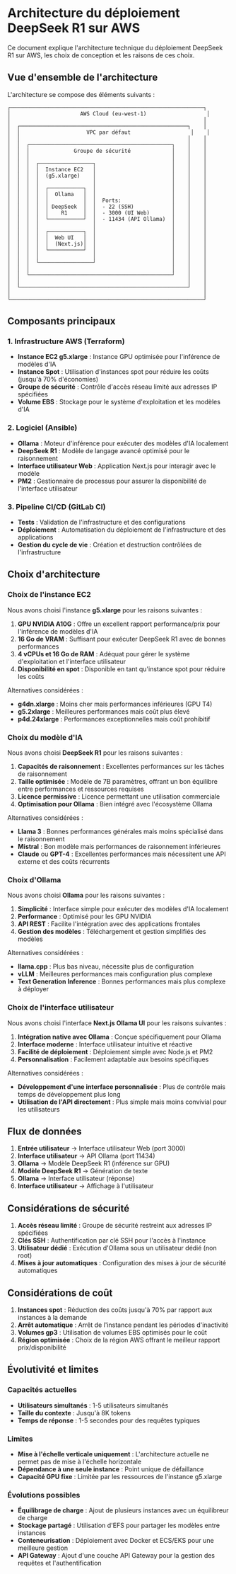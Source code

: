 # Architecture du déploiement DeepSeek R1 sur AWS

Ce document explique l'architecture technique du déploiement DeepSeek R1 sur AWS, les choix de conception et les raisons de ces choix.

## Vue d'ensemble de l'architecture

L'architecture se compose des éléments suivants :

```
┌─────────────────────────────────────────────────────────────┐
│                      AWS Cloud (eu-west-1)                   │
│                                                             │
│  ┌─────────────────────────────────────────────────────┐    │
│  │                     VPC par défaut                   │    │
│  │                                                     │    │
│  │  ┌─────────────────────────────────────────────┐    │    │
│  │  │              Groupe de sécurité             │    │    │
│  │  │                                             │    │    │
│  │  │  ┌─────────────────┐                        │    │    │
│  │  │  │  Instance EC2   │                        │    │    │
│  │  │  │  (g5.xlarge)    │                        │    │    │
│  │  │  │                 │                        │    │    │
│  │  │  │  ┌───────────┐  │                        │    │    │
│  │  │  │  │  Ollama   │  │                        │    │    │
│  │  │  │  │           │  │  Ports:                │    │    │
│  │  │  │  │ DeepSeek  │  │  - 22 (SSH)            │    │    │
│  │  │  │  │    R1     │  │  - 3000 (UI Web)       │    │    │
│  │  │  │  └───────────┘  │  - 11434 (API Ollama)  │    │    │
│  │  │  │                 │                        │    │    │
│  │  │  │  ┌───────────┐  │                        │    │    │
│  │  │  │  │  Web UI   │  │                        │    │    │
│  │  │  │  │  (Next.js)│  │                        │    │    │
│  │  │  │  └───────────┘  │                        │    │    │
│  │  │  │                 │                        │    │    │
│  │  │  └─────────────────┘                        │    │    │
│  │  │                                             │    │    │
│  │  └─────────────────────────────────────────────┘    │    │
│  │                                                     │    │
│  └─────────────────────────────────────────────────────┘    │
│                                                             │
└─────────────────────────────────────────────────────────────┘
```

## Composants principaux

### 1. Infrastructure AWS (Terraform)

- **Instance EC2 g5.xlarge** : Instance GPU optimisée pour l'inférence de modèles d'IA
- **Instance Spot** : Utilisation d'instances spot pour réduire les coûts (jusqu'à 70% d'économies)
- **Groupe de sécurité** : Contrôle d'accès réseau limité aux adresses IP spécifiées
- **Volume EBS** : Stockage pour le système d'exploitation et les modèles d'IA

### 2. Logiciel (Ansible)

- **Ollama** : Moteur d'inférence pour exécuter des modèles d'IA localement
- **DeepSeek R1** : Modèle de langage avancé optimisé pour le raisonnement
- **Interface utilisateur Web** : Application Next.js pour interagir avec le modèle
- **PM2** : Gestionnaire de processus pour assurer la disponibilité de l'interface utilisateur

### 3. Pipeline CI/CD (GitLab CI)

- **Tests** : Validation de l'infrastructure et des configurations
- **Déploiement** : Automatisation du déploiement de l'infrastructure et des applications
- **Gestion du cycle de vie** : Création et destruction contrôlées de l'infrastructure

## Choix d'architecture

### Choix de l'instance EC2

Nous avons choisi l'instance **g5.xlarge** pour les raisons suivantes :

1. **GPU NVIDIA A10G** : Offre un excellent rapport performance/prix pour l'inférence de modèles d'IA
2. **16 Go de VRAM** : Suffisant pour exécuter DeepSeek R1 avec de bonnes performances
3. **4 vCPUs et 16 Go de RAM** : Adéquat pour gérer le système d'exploitation et l'interface utilisateur
4. **Disponibilité en spot** : Disponible en tant qu'instance spot pour réduire les coûts

Alternatives considérées :
- **g4dn.xlarge** : Moins cher mais performances inférieures (GPU T4)
- **g5.2xlarge** : Meilleures performances mais coût plus élevé
- **p4d.24xlarge** : Performances exceptionnelles mais coût prohibitif

### Choix du modèle d'IA

Nous avons choisi **DeepSeek R1** pour les raisons suivantes :

1. **Capacités de raisonnement** : Excellentes performances sur les tâches de raisonnement
2. **Taille optimisée** : Modèle de 7B paramètres, offrant un bon équilibre entre performances et ressources requises
3. **Licence permissive** : Licence permettant une utilisation commerciale
4. **Optimisation pour Ollama** : Bien intégré avec l'écosystème Ollama

Alternatives considérées :
- **Llama 3** : Bonnes performances générales mais moins spécialisé dans le raisonnement
- **Mistral** : Bon modèle mais performances de raisonnement inférieures
- **Claude** ou **GPT-4** : Excellentes performances mais nécessitent une API externe et des coûts récurrents

### Choix d'Ollama

Nous avons choisi **Ollama** pour les raisons suivantes :

1. **Simplicité** : Interface simple pour exécuter des modèles d'IA localement
2. **Performance** : Optimisé pour les GPU NVIDIA
3. **API REST** : Facilite l'intégration avec des applications frontales
4. **Gestion des modèles** : Téléchargement et gestion simplifiés des modèles

Alternatives considérées :
- **llama.cpp** : Plus bas niveau, nécessite plus de configuration
- **vLLM** : Meilleures performances mais configuration plus complexe
- **Text Generation Inference** : Bonnes performances mais plus complexe à déployer

### Choix de l'interface utilisateur

Nous avons choisi l'interface **Next.js Ollama UI** pour les raisons suivantes :

1. **Intégration native avec Ollama** : Conçue spécifiquement pour Ollama
2. **Interface moderne** : Interface utilisateur intuitive et réactive
3. **Facilité de déploiement** : Déploiement simple avec Node.js et PM2
4. **Personnalisation** : Facilement adaptable aux besoins spécifiques

Alternatives considérées :
- **Développement d'une interface personnalisée** : Plus de contrôle mais temps de développement plus long
- **Utilisation de l'API directement** : Plus simple mais moins convivial pour les utilisateurs

## Flux de données

1. **Entrée utilisateur** → Interface utilisateur Web (port 3000)
2. **Interface utilisateur** → API Ollama (port 11434)
3. **Ollama** → Modèle DeepSeek R1 (inférence sur GPU)
4. **Modèle DeepSeek R1** → Génération de texte
5. **Ollama** → Interface utilisateur (réponse)
6. **Interface utilisateur** → Affichage à l'utilisateur

## Considérations de sécurité

1. **Accès réseau limité** : Groupe de sécurité restreint aux adresses IP spécifiées
2. **Clés SSH** : Authentification par clé SSH pour l'accès à l'instance
3. **Utilisateur dédié** : Exécution d'Ollama sous un utilisateur dédié (non root)
4. **Mises à jour automatiques** : Configuration des mises à jour de sécurité automatiques

## Considérations de coût

1. **Instances spot** : Réduction des coûts jusqu'à 70% par rapport aux instances à la demande
2. **Arrêt automatique** : Arrêt de l'instance pendant les périodes d'inactivité
3. **Volumes gp3** : Utilisation de volumes EBS optimisés pour le coût
4. **Région optimisée** : Choix de la région AWS offrant le meilleur rapport prix/disponibilité

## Évolutivité et limites

### Capacités actuelles

- **Utilisateurs simultanés** : 1-5 utilisateurs simultanés
- **Taille du contexte** : Jusqu'à 8K tokens
- **Temps de réponse** : 1-5 secondes pour des requêtes typiques

### Limites

- **Mise à l'échelle verticale uniquement** : L'architecture actuelle ne permet pas de mise à l'échelle horizontale
- **Dépendance à une seule instance** : Point unique de défaillance
- **Capacité GPU fixe** : Limitée par les ressources de l'instance g5.xlarge

### Évolutions possibles

- **Équilibrage de charge** : Ajout de plusieurs instances avec un équilibreur de charge
- **Stockage partagé** : Utilisation d'EFS pour partager les modèles entre instances
- **Conteneurisation** : Déploiement avec Docker et ECS/EKS pour une meilleure gestion
- **API Gateway** : Ajout d'une couche API Gateway pour la gestion des requêtes et l'authentification 